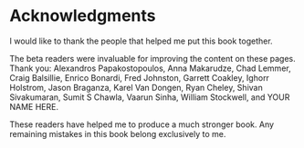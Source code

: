 # Acknowledgments

I would like to thank the people
that helped me put this book together.

The beta readers were invaluable
for improving the content
on these pages.
Thank you:
Alexandros Papakostopoulos,
Anna Makarudze,
Chad Lemmer,
Craig Balsillie,
Enrico Bonardi,
Fred Johnston,
Garrett Coakley,
Ighorr Holstrom,
Jason Braganza,
Karel Van Dongen,
Ryan Cheley,
Shivan Sivakumaran,
Sumit S Chawla,
Vaarun Sinha,
William Stockwell,
and
YOUR NAME HERE.

These readers have helped me
to produce a much stronger book.
Any remaining mistakes in this book
belong exclusively to me.
